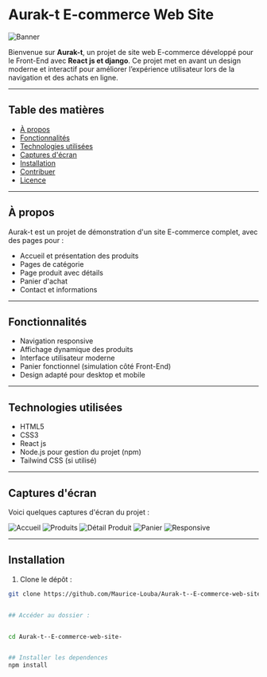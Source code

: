 # Aurak-t E-commerce Web Site

![Banner](./Capture/Capture%20d'écran%202025-06-28%20050840.png)

Bienvenue sur **Aurak-t**, un projet de site web E-commerce développé pour le Front-End avec **React js et django**. Ce projet met en avant un design moderne et interactif pour améliorer l’expérience utilisateur lors de la navigation et des achats en ligne.

---

## Table des matières

- [À propos](#à-propos)
- [Fonctionnalités](#fonctionnalités)
- [Technologies utilisées](#technologies-utilisées)
- [Captures d'écran](#captures-décran)
- [Installation](#installation)
- [Contribuer](#contribuer)
- [Licence](#licence)

----

## À propos

Aurak-t est un projet de démonstration d'un site E-commerce complet, avec des pages pour :

- Accueil et présentation des produits
- Pages de catégorie
- Page produit avec détails
- Panier d'achat
- Contact et informations

---

## Fonctionnalités

- Navigation responsive
- Affichage dynamique des produits
- Interface utilisateur moderne
- Panier fonctionnel (simulation côté Front-End)
- Design adapté pour desktop et mobile

---

## Technologies utilisées

- HTML5
- CSS3
- React js
- Node.js pour gestion du projet (npm)
- Tailwind CSS (si utilisé)

---

## Captures d'écran

Voici quelques captures d'écran du projet :

![Accueil](./Capture/Capture%20d'écran%202025-06-28%20050840.png)
![Produits](./Capture/Capture%20d'écran%202025-06-28%20050851.png)
![Détail Produit](./Capture/Capture%20d'écran%202025-06-28%20050906.png)
![Panier](./Capture/Capture%20d'écran%202025-06-28%20050921.png)
![Responsive](./Capture/Capture%20d'écran%202025-06-28%20050932.png)

---

## Installation

1. Clone le dépôt :
```bash
git clone https://github.com/Maurice-Louba/Aurak-t--E-commerce-web-site-.git


## Accéder au dossier :


cd Aurak-t--E-commerce-web-site-


## Installer les dependences
npm install
